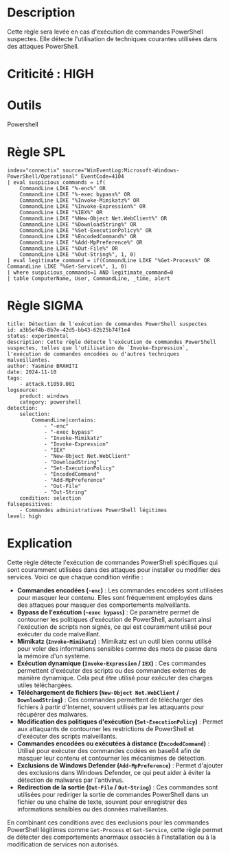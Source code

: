 # Description

Cette règle sera levée en cas d'exécution de commandes PowerShell suspectes. Elle détecte l'utilisation de techniques courantes utilisées dans des attaques PowerShell.

# Criticité : **HIGH**

# Outils

Powershell

# Règle SPL

```
index="connectix" source="WinEventLog:Microsoft-Windows-PowerShell/Operational" EventCode=4104
| eval suspicious_commands = if(
    CommandLine LIKE "%-enc%" OR 
    CommandLine LIKE "%-exec bypass%" OR 
    CommandLine LIKE "%Invoke-Mimikatz%" OR 
    CommandLine LIKE "%Invoke-Expression%" OR 
    CommandLine LIKE "%IEX%" OR 
    CommandLine LIKE "%New-Object Net.WebClient%" OR 
    CommandLine LIKE "%DownloadString%" OR 
    CommandLine LIKE "%Set-ExecutionPolicy%" OR 
    CommandLine LIKE "%EncodedCommand%" OR 
    CommandLine LIKE "%Add-MpPreference%" OR 
    CommandLine LIKE "%Out-File%" OR 
    CommandLine LIKE "%Out-String%", 1, 0)
| eval legitimate_command = if(CommandLine LIKE "%Get-Process%" OR CommandLine LIKE "%Get-Service%", 1, 0)
| where suspicious_commands=1 AND legitimate_command=0
| table ComputerName, User, CommandLine, _time, alert
```

# Règle SIGMA

```
title: Détection de l'exécution de commandes PowerShell suspectes
id: a3b5ef4b-8b7e-42d5-bb43-62b25b74f1e4
status: experimental
description: Cette règle détecte l'exécution de commandes PowerShell suspectes, telles que l'utilisation de `Invoke-Expression`, l'exécution de commandes encodées ou d'autres techniques malveillantes.
author: Yasmine BRAHITI
date: 2024-11-10
tags:
    - attack.t1059.001
logsource:
    product: windows
    category: powershell
detection:
    selection:
        CommandLine|contains:
            - "-enc"
            - "-exec bypass"
            - "Invoke-Mimikatz"
            - "Invoke-Expression"
            - "IEX"
            - "New-Object Net.WebClient"
            - "DownloadString"
            - "Set-ExecutionPolicy"
            - "EncodedCommand"
            - "Add-MpPreference"
            - "Out-File"
            - "Out-String"
    condition: selection
falsepositives:
    - Commandes administratives PowerShell légitimes
level: high
```

# Explication

Cette règle détecte l'exécution de commandes PowerShell spécifiques qui sont couramment utilisées dans des attaques pour installer ou modifier des services. Voici ce que chaque condition vérifie :

- **Commandes encodées (`-enc`)** : Les commandes encodées sont utilisées pour masquer leur contenu. Elles sont fréquemment employées dans des attaques pour masquer des comportements malveillants.
- **Bypass de l'exécution (`-exec bypass`)** : Ce paramètre permet de contourner les politiques d'exécution de PowerShell, autorisant ainsi l'exécution de scripts non signés, ce qui est couramment utilisé pour exécuter du code malveillant.
- **Mimikatz (`Invoke-Mimikatz`)** : Mimikatz est un outil bien connu utilisé pour voler des informations sensibles comme des mots de passe dans la mémoire d'un système.
- **Exécution dynamique (`Invoke-Expression` / `IEX`)** : Ces commandes permettent d'exécuter des scripts ou des commandes externes de manière dynamique. Cela peut être utilisé pour exécuter des charges utiles téléchargées.
- **Téléchargement de fichiers (`New-Object Net.WebClient` / `DownloadString`)** : Ces commandes permettent de télécharger des fichiers à partir d'Internet, souvent utilisés par les attaquants pour récupérer des malwares.
- **Modification des politiques d'exécution (`Set-ExecutionPolicy`)** : Permet aux attaquants de contourner les restrictions de PowerShell et d'exécuter des scripts malveillants.
- **Commandes encodées ou exécutées à distance (`EncodedCommand`)** : Utilisé pour exécuter des commandes codées en base64 afin de masquer leur contenu et contourner les mécanismes de détection.
- **Exclusions de Windows Defender (`Add-MpPreference`)** : Permet d'ajouter des exclusions dans Windows Defender, ce qui peut aider à éviter la détection de malwares par l'antivirus.
- **Redirection de la sortie (`Out-File` / `Out-String`)** : Ces commandes sont utilisées pour rediriger la sortie de commandes PowerShell dans un fichier ou une chaîne de texte, souvent pour enregistrer des informations sensibles ou des données malveillantes.

En combinant ces conditions avec des exclusions pour les commandes PowerShell légitimes comme `Get-Process` et `Get-Service`, cette règle permet de détecter des comportements anormaux associés à l'installation ou à la modification de services non autorisés.
